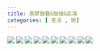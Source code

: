 ```yaml
---
title: 南锣鼓巷&鼓楼&后海
categories: [ 生活 , 她]
---
```



![](/assets/2024/02/25/1.JPG)
![](/assets/2024/02/25/2.JPG)
![](/assets/2024/02/25/3.JPG)
![](/assets/2024/02/25/4.jpg)
![](/assets/2024/02/25/IMG_2737.jpg)
![](/assets/2024/02/25/IMG_2739.jpg)
![](/assets/2024/02/25/IMG_2742.jpg)
![](/assets/2024/02/25/IMG_2743.jpg)
![](/assets/2024/02/25/IMG_2746.jpg)
![](/assets/2024/02/25/IMG_2748.jpg)
